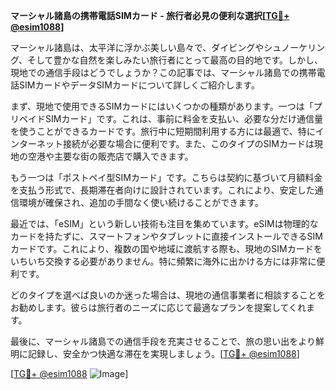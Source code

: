 **マーシャル諸島の携帯電話SIMカード - 旅行者必見の便利な選択[[TG💪+ @esim1088](https://t.me/s/esim1088)]**

マーシャル諸島は、太平洋に浮かぶ美しい島々で、ダイビングやシュノーケリング、そして豊かな自然を楽しみたい旅行者にとって最高の目的地です。しかし、現地での通信手段はどうでしょうか？この記事では、マーシャル諸島での携帯電話SIMカードやデータSIMカードについて詳しくご紹介します。

まず、現地で使用できるSIMカードにはいくつかの種類があります。一つは「プリペイドSIMカード」です。これは、事前に料金を支払い、必要な分だけ通信量を使うことができるカードです。旅行中に短期間利用する方には最適で、特にインターネット接続が必要な場合に便利です。また、このタイプのSIMカードは現地の空港や主要な街の販売店で購入できます。

もう一つは「ポストペイ型SIMカード」です。こちらは契約に基づいて月額料金を支払う形式で、長期滞在者向けに設計されています。これにより、安定した通信環境が確保され、追加の手間なく使い続けることができます。

最近では、「eSIM」という新しい技術も注目を集めています。eSIMは物理的なカードを持たずに、スマートフォンやタブレットに直接インストールできるSIMカードです。これにより、複数の国や地域に渡航する際も、現地のSIMカードをいちいち交換する必要がありません。特に頻繁に海外に出かける方には非常に便利です。

どのタイプを選べば良いのか迷った場合は、現地の通信事業者に相談することをお勧めします。彼らは旅行者のニーズに応じて最適なプランを提案してくれます。

最後に、マーシャル諸島での通信手段を充実させることで、旅の思い出をより鮮明に記録し、安全かつ快適な滞在を実現しましょう。[[TG💪+ @esim1088](https://t.me/s/esim1088)]

[[TG💪+ @esim1088](https://t.me/s/esim1088) ![Image](https://i.postimg.cc/Y0z9fWf4/image.png)]